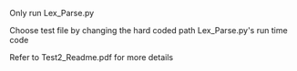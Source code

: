 Only run Lex_Parse.py

Choose test file by changing the hard coded path Lex_Parse.py's run time code

Refer to Test2_Readme.pdf for more details